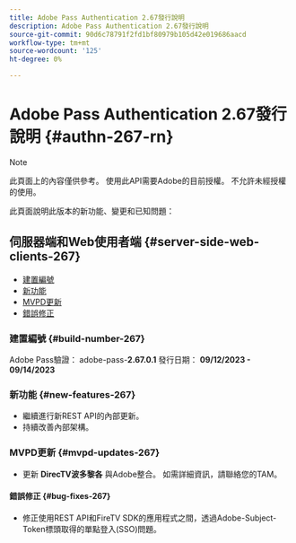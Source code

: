 ```yaml
---
title: Adobe Pass Authentication 2.67發行說明
description: Adobe Pass Authentication 2.67發行說明
source-git-commit: 90d6c78791f2fd1bf80979b105d42e019686aacd
workflow-type: tm+mt
source-wordcount: '125'
ht-degree: 0%

---
```


# Adobe Pass Authentication 2.67發行說明 {#authn-267-rn}

>[!NOTE]
>
>此頁面上的內容僅供參考。 使用此API需要Adobe的目前授權。 不允許未經授權的使用。

此頁面說明此版本的新功能、變更和已知問題：

## 伺服器端和Web使用者端 {#server-side-web-clients-267}

* [建置編號](#build-number-267)
* [新功能](#new-features-267)
* [MVPD更新](#mvpd-updates-267)
* [錯誤修正](#bug-fixes-267)

### 建置編號 {#build-number-267}

Adobe Pass驗證： adobe-pass-**2.67.0.1**
發行日期： **09/12/2023 - 09/14/2023**

### 新功能 {#new-features-267}

* 繼續進行新REST API的內部更新。
* 持續改善內部架構。

### MVPD更新 {#mvpd-updates-267}

* 更新 **DirecTV波多黎各** 與Adobe整合。 如需詳細資訊，請聯絡您的TAM。

#### 錯誤修正 {#bug-fixes-267}

* 修正使用REST API和FireTV SDK的應用程式之間，透過Adobe-Subject-Token標頭取得的單點登入(SSO)問題。
